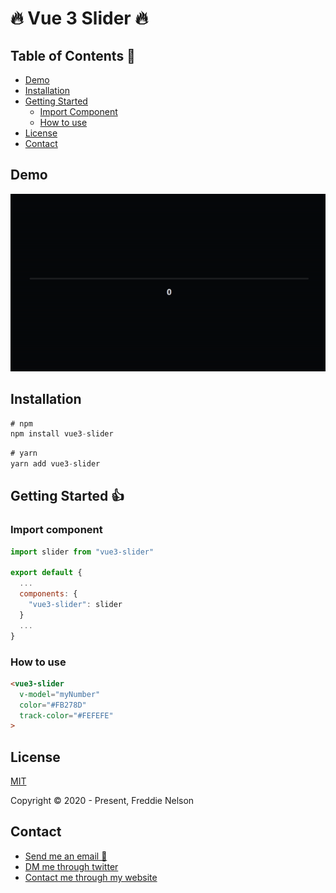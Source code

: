 # 🔥 Vue 3 Slider 🔥

## Table of Contents 📰

* [Demo](#demo)
* [Installation](#installation)
* [Getting Started](#getting-started)
  * [Import Component](#import-component)
  * [How to use](#how-to-use)
* [License](#license)
* [Contact](#contact)

## Demo

![Demo](demo.gif)

## Installation 
```js
# npm
npm install vue3-slider
```

```js
# yarn 
yarn add vue3-slider
```

## Getting Started 👍

### Import component
```js
import slider from "vue3-slider"

export default {
  ...
  components: {
    "vue3-slider": slider
  }
  ...
}
```

### How to use
```html
<vue3-slider
  v-model="myNumber"
  color="#FB278D"
  track-color="#FEFEFE"
>
```

## License

[MIT](https://opensource.org/licenses/MIT)

Copyright © 2020 - Present, Freddie Nelson

## Contact

* [Send me an email 📧](mailto:freddie0208@hotmail.com)
* [DM me through twitter](https://twitter.com/freddie_dev)
* [Contact me through my website](https://freddienelson.co.uk)